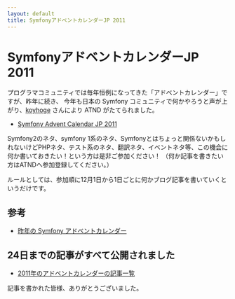 ```yaml
---
layout: default
title: SymfonyアドベントカレンダーJP 2011
---
```


SymfonyアドベントカレンダーJP 2011
==================================

プログラマコミュニティでは毎年恒例になってきた「アドベントカレンダー」ですが、昨年に続き、
今年も日本の Symfony コミュニティで何かやろうと声が上がり、[koyhoge](http://twitter.com/koyhoge) さんにより ATND がたてられました。

* [Symfony Advent Calendar JP 2011](http://atnd.org/events/22378)


Symfony2のネタ、symfony 1系のネタ、Symfonyとはちょっと関係ないかもしれないけどPHPネタ、テスト系のネタ、翻訳ネタ、イベントネタ等、この機会に
何か書いておきたい！という方は是非ご参加ください！
（何か記事を書きたい方はATNDへ参加登録してください。）

ルールとしては、参加順に12月1日から1日ごとに何かブログ記事を書いていくというだけです。


参考
----

* [昨年の Symfony アドベントカレンダー](http://www.symfony.gr.jp/adventcalendar/2010)



24日までの記事がすべて公開されました
------------------------------------

* [2011年のアドベントカレンダーの記事一覧](http://www.symfony.gr.jp/adventcalendar/2011)

記事を書かれた皆様、ありがとうございました。

